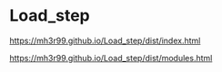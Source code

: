 # Load_step
https://mh3r99.github.io/Load_step/dist/index.html

https://mh3r99.github.io/Load_step/dist/modules.html
